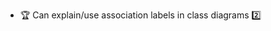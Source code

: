 * <span id="outcome-classDiagrams-associations-labels-one">:trophy: Can explain/use association labels in class diagrams :two:</span>
